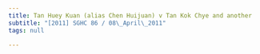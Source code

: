 ```yaml
---
title: Tan Huey Kuan (alias Chen Huijuan) v Tan Kok Chye and another
subtitle: "[2011] SGHC 86 / 08\_April\_2011"
tags: null

---
```


